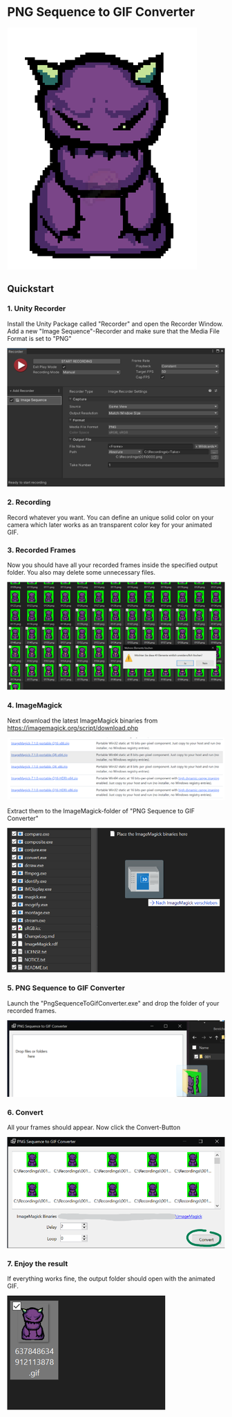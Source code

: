 # PNG Sequence to GIF Converter

![](https://raw.githubusercontent.com/themelektaus/png-sequence-to-gif-converter/main/Screenshots/637848634912113878.gif)

## Quickstart

### 1. Unity Recorder

Install the Unity Package called "Recorder" and open the Recorder Window.<br>
Add a new "Image Sequence"-Recorder and make sure that the Media File Format is set to "PNG"

![](https://raw.githubusercontent.com/themelektaus/png-sequence-to-gif-converter/main/Screenshots/Example%20Screenshot%201.png)

### 2. Recording

Record whatever you want. You can define an unique solid color on your camera which later works as an transparent color key for your animated GIF.

### 3. Recorded Frames

Now you should have all your recorded frames inside the specified output folder. You also may delete some unnecessary files.

![](https://raw.githubusercontent.com/themelektaus/png-sequence-to-gif-converter/main/Screenshots/Example%20Screenshot%202.png)

### 4. ImageMagick

Next download the latest ImageMagick binaries from https://imagemagick.org/script/download.php

![](https://raw.githubusercontent.com/themelektaus/png-sequence-to-gif-converter/main/Screenshots/Example%20Screenshot%203.png)

Extract them to the ImageMagick-folder of "PNG Sequence to GIF Converter"

![](https://raw.githubusercontent.com/themelektaus/png-sequence-to-gif-converter/main/Screenshots/Example%20Screenshot%204.png)

### 5. PNG Sequence to GIF Converter

Launch the "PngSequenceToGifConverter.exe" and drop the folder of your recorded frames.<br>

![](https://raw.githubusercontent.com/themelektaus/png-sequence-to-gif-converter/main/Screenshots/Example%20Screenshot%205.png)

### 6. Convert

All your frames should appear. Now click the Convert-Button

![](https://raw.githubusercontent.com/themelektaus/png-sequence-to-gif-converter/main/Screenshots/Example%20Screenshot%206.png)

### 7. Enjoy the result

If everything works fine, the output folder should open with the animated GIF.

![](https://raw.githubusercontent.com/themelektaus/png-sequence-to-gif-converter/main/Screenshots/Example%20Screenshot%207.png)

